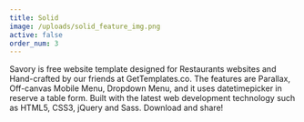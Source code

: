```yaml
---
title: Solid
image: /uploads/solid_feature_img.png
active: false
order_num: 3
---
```


Savory is free website template designed for Restaurants websites and Hand-crafted by our friends at GetTemplates.co. The features are Parallax, Off-canvas Mobile Menu, Dropdown Menu, and it uses datetimepicker in reserve a table form. Built with the latest web development technology such as HTML5, CSS3, jQuery and Sass. Download and share!